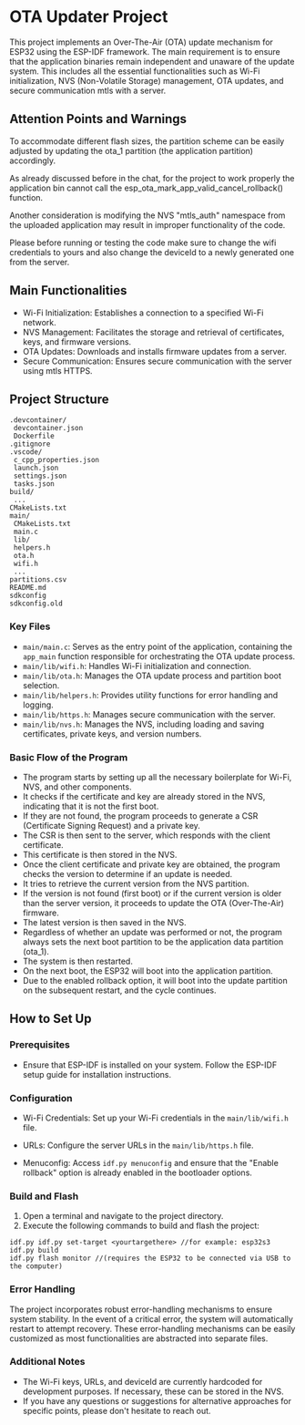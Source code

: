 # OTA Updater Project  
This project implements an Over-The-Air (OTA) update mechanism for ESP32 using the ESP-IDF framework. The main requirement is to ensure that the application binaries remain independent and unaware of the update system. This includes all the essential functionalities such as Wi-Fi initialization, NVS (Non-Volatile Storage) management, OTA updates, and secure communication mtls with a server.


## Attention Points and Warnings
To accommodate different flash sizes, the partition scheme can be easily adjusted by updating the ota_1 partition (the application partition) accordingly.

As already discussed before in the chat, for the project to work properly the application bin cannot call the esp_ota_mark_app_valid_cancel_rollback() function.

Another consideration is modifying the NVS "mtls_auth" namespace from the uploaded application may result in improper functionality of the code.

Please before running or testing the code make sure to change the wifi credentials to yours and also change the deviceId to a newly generated one from the server.

## Main Functionalities
- Wi-Fi Initialization: Establishes a connection to a specified Wi-Fi network.
- NVS Management: Facilitates the storage and retrieval of certificates, keys, and firmware versions.
- OTA Updates: Downloads and installs firmware updates from a server.
- Secure Communication: Ensures secure communication with the server using mtls HTTPS.

## Project Structure
```
.devcontainer/
 devcontainer.json
 Dockerfile
.gitignore
.vscode/
 c_cpp_properties.json
 launch.json
 settings.json
 tasks.json
build/
 ...
CMakeLists.txt
main/
 CMakeLists.txt
 main.c
 lib/
 helpers.h
 ota.h
 wifi.h
 ...
partitions.csv
README.md
sdkconfig
sdkconfig.old
```

### Key Files
- `main/main.c`: Serves as the entry point of the application, containing the `app_main` function responsible for orchestrating the OTA update process.
- `main/lib/wifi.h`: Handles Wi-Fi initialization and connection.
- `main/lib/ota.h`: Manages the OTA update process and partition boot selection.
- `main/lib/helpers.h`: Provides utility functions for error handling and logging.
- `main/lib/https.h`: Manages secure communication with the server.
- `main/lib/nvs.h`: Manages the NVS, including loading and saving certificates, private keys, and version numbers.

### Basic Flow of the Program
- The program starts by setting up all the necessary boilerplate for Wi-Fi, NVS, and other components.
- It checks if the certificate and key are already stored in the NVS, indicating that it is not the first boot.
- If they are not found, the program proceeds to generate a CSR (Certificate Signing Request) and a private key.
- The CSR is then sent to the server, which responds with the client certificate.
- This certificate is then stored in the NVS.
- Once the client certificate and private key are obtained, the program checks the version to determine if an update is needed.
- It tries to retrieve the current version from the NVS partition.
- If the version is not found (first boot) or if the current version is older than the server version, it proceeds to update the OTA (Over-The-Air) firmware.
- The latest version is then saved in the NVS.
- Regardless of whether an update was performed or not, the program always sets the next boot partition to be the application data partition (ota_1).
- The system is then restarted.
- On the next boot, the ESP32 will boot into the application partition.
- Due to the enabled rollback option, it will boot into the update partition on the subsequent restart, and the cycle continues.



## How to Set Up
### Prerequisites
- Ensure that ESP-IDF is installed on your system. Follow the ESP-IDF setup guide for installation instructions.

### Configuration
- Wi-Fi Credentials: Set up your Wi-Fi credentials in the `main/lib/wifi.h` file.
- URLs: Configure the server URLs in the `main/lib/https.h` file.

- Menuconfig: Access `idf.py menuconfig` and ensure that the "Enable rollback" option is already enabled in the bootloader options.

### Build and Flash
1. Open a terminal and navigate to the project directory.
2. Execute the following commands to build and flash the project:
```
idf.py idf.py set-target <yourtargethere> //for example: esp32s3
idf.py build
idf.py flash monitor //(requires the ESP32 to be connected via USB to the computer)
```

### Error Handling
The project incorporates robust error-handling mechanisms to ensure system stability. In the event of a critical error, the system will automatically restart to attempt recovery. These error-handling mechanisms can be easily customized as most functionalities are abstracted into separate files.

### Additional Notes
- The Wi-Fi keys, URLs, and deviceId are currently hardcoded for development purposes. If necessary, these can be stored in the NVS.
- If you have any questions or suggestions for alternative approaches for specific points, please don't hesitate to reach out.